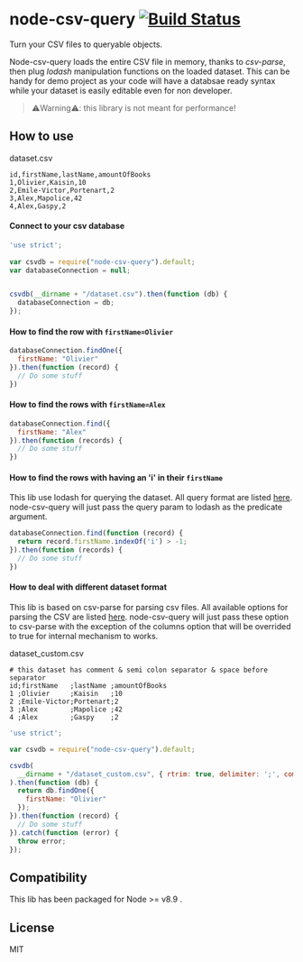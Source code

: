 node-csv-query [![Build Status](https://travis-ci.org/rdubigny/node-csv-query.svg?branch=master)](https://travis-ci.org/rdubigny/node-csv-query)
==============

Turn your CSV files to queryable objects.

Node-csv-query loads the entire CSV file in memory, thanks to *csv-parse*, then plug *lodash* manipulation functions on the loaded dataset.
This can be handy for demo project as your code will have a databsae ready syntax while your dataset is easily editable even for non developer.

> :warning:Warning:warning:: this library is not meant for performance!

## How to use

dataset.csv
```csv
id,firstName,lastName,amountOfBooks
1,Olivier,Kaisin,10
2,Emile-Victor,Portenart,2
3,Alex,Mapolice,42
4,Alex,Gaspy,2
```

#### Connect to your csv database

```javascript
'use strict';
    
var csvdb = require("node-csv-query").default;
var databaseConnection = null;


csvdb(__dirname + "/dataset.csv").then(function (db) {
  databaseConnection = db;
});
```

#### How to find the row with `firstName=Olivier`

```javascript
databaseConnection.findOne({ 
  firstName: "Olivier" 
}).then(function (record) {
  // Do some stuff
})
```

#### How to find the rows with `firstName=Alex`

```javascript
databaseConnection.find({ 
  firstName: "Alex" 
}).then(function (records) {
  // Do some stuff
})
```

#### How to find the rows with having an 'i' in their `firstName`

This lib use lodash for querying the dataset. All query format are listed [here](https://lodash.com/docs/4.17.10#filter).
node-csv-query will just pass the query param to lodash as the predicate argument.

```javascript
databaseConnection.find(function (record) {
  return record.firstName.indexOf('i') > -1;
}).then(function (records) {
  // Do some stuff
})
```

#### How to deal with different dataset format

This lib is based on csv-parse for parsing csv files. All available options for parsing the CSV are listed [here](http://csv.adaltas.com/parse/#parser-options).
node-csv-query will just pass these option to csv-parse with the exception of the columns option that will be overrided to true for internal mechanism to works.

dataset_custom.csv
```csv
# this dataset has comment & semi colon separator & space before separator
id;firstName   ;lastName ;amountOfBooks
1 ;Olivier     ;Kaisin   ;10
2 ;Emile-Victor;Portenart;2
3 ;Alex        ;Mapolice ;42
4 ;Alex        ;Gaspy    ;2
```

```javascript
'use strict';

var csvdb = require("node-csv-query").default;

csvdb(
  __dirname + "/dataset_custom.csv", { rtrim: true, delimiter: ';', comment: '#' }
).then(function (db) {
  return db.findOne({ 
    firstName: "Olivier" 
  });
}).then(function (record) {
  // Do some stuff
}).catch(function (error) {
  throw error;
});
```


## Compatibility

This lib has been packaged for Node >= v8.9 .

## License

MIT
